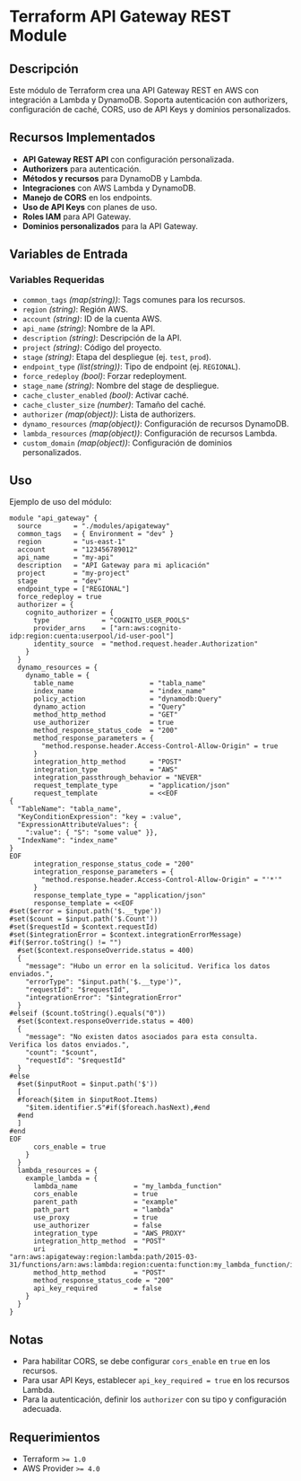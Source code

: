 # Terraform API Gateway REST Module

## Descripción
Este módulo de Terraform crea una API Gateway REST en AWS con integración a Lambda y DynamoDB. Soporta autenticación con authorizers, configuración de caché, CORS, uso de API Keys y dominios personalizados.

## Recursos Implementados
- **API Gateway REST API** con configuración personalizada.
- **Authorizers** para autenticación.
- **Métodos y recursos** para DynamoDB y Lambda.
- **Integraciones** con AWS Lambda y DynamoDB.
- **Manejo de CORS** en los endpoints.
- **Uso de API Keys** con planes de uso.
- **Roles IAM** para API Gateway.
- **Dominios personalizados** para la API Gateway.

## Variables de Entrada

### Variables Requeridas
- `common_tags` *(map(string))*: Tags comunes para los recursos.
- `region` *(string)*: Región AWS.
- `account` *(string)*: ID de la cuenta AWS.
- `api_name` *(string)*: Nombre de la API.
- `description` *(string)*: Descripción de la API.
- `project` *(string)*: Código del proyecto.
- `stage` *(string)*: Etapa del despliegue (ej. `test`, `prod`).
- `endpoint_type` *(list(string))*: Tipo de endpoint (ej. `REGIONAL`).
- `force_redeploy` *(bool)*: Forzar redeployment.
- `stage_name` *(string)*: Nombre del stage de despliegue.
- `cache_cluster_enabled` *(bool)*: Activar caché.
- `cache_cluster_size` *(number)*: Tamaño del caché.
- `authorizer` *(map(object))*: Lista de authorizers.
- `dynamo_resources` *(map(object))*: Configuración de recursos DynamoDB.
- `lambda_resources` *(map(object))*: Configuración de recursos Lambda.
- `custom_domain` *(map(object))*: Configuración de dominios personalizados.

## Uso
Ejemplo de uso del módulo:

```hcl
module "api_gateway" {
  source        = "./modules/apigateway"
  common_tags   = { Environment = "dev" }
  region        = "us-east-1"
  account       = "123456789012"
  api_name      = "my-api"
  description   = "API Gateway para mi aplicación"
  project       = "my-project"
  stage         = "dev"
  endpoint_type = ["REGIONAL"]
  force_redeploy = true
  authorizer = {
    cognito_authorizer = {
      type             = "COGNITO_USER_POOLS"
      provider_arns    = ["arn:aws:cognito-idp:region:cuenta:userpool/id-user-pool"]
      identity_source  = "method.request.header.Authorization"
    }
  }
  dynamo_resources = {
    dynamo_table = {
      table_name                   = "tabla_name"
      index_name                   = "index_name"
      policy_action                = "dynamodb:Query"
      dynamo_action                = "Query"
      method_http_method           = "GET"
      use_authorizer               = true
      method_response_status_code  = "200"
      method_response_parameters = {
        "method.response.header.Access-Control-Allow-Origin" = true
      }
      integration_http_method      = "POST"
      integration_type             = "AWS"
      integration_passthrough_behavior = "NEVER"
      request_template_type        = "application/json"
      request_template             = <<EOF
{
  "TableName": "tabla_name",
  "KeyConditionExpression": "key = :value",
  "ExpressionAttributeValues": {
    ":value": { "S": "some value" }},
  "IndexName": "index_name"
}
EOF
      integration_response_status_code = "200"
      integration_response_parameters = {
        "method.response.header.Access-Control-Allow-Origin" = "'*'"
      }
      response_template_type = "application/json"
      response_template = <<EOF
#set($error = $input.path('$.__type'))
#set($count = $input.path('$.Count'))
#set($requestId = $context.requestId)
#set($integrationError = $context.integrationErrorMessage)
#if($error.toString() != "")
  #set($context.responseOverride.status = 400)
  {
    "message": "Hubo un error en la solicitud. Verifica los datos enviados.",
    "errorType": "$input.path('$.__type')",
    "requestId": "$requestId",
    "integrationError": "$integrationError"
  }
#elseif ($count.toString().equals("0"))
  #set($context.responseOverride.status = 400)
  {
    "message": "No existen datos asociados para esta consulta. Verifica los datos enviados.",
    "count": "$count",
    "requestId": "$requestId"
  }
#else
  #set($inputRoot = $input.path('$'))
  [
  #foreach($item in $inputRoot.Items)
    "$item.identifier.S"#if($foreach.hasNext),#end
  #end
  ]
#end
EOF
      cors_enable = true
    }
  }
  lambda_resources = {
    example_lambda = {
      lambda_name              = "my_lambda_function"
      cors_enable              = true
      parent_path              = "example"
      path_part                = "lambda"
      use_proxy                = true
      use_authorizer           = false
      integration_type         = "AWS_PROXY"
      integration_http_method  = "POST"
      uri                      = "arn:aws:apigateway:region:lambda:path/2015-03-31/functions/arn:aws:lambda:region:cuenta:function:my_lambda_function/invocations"
      method_http_method       = "POST"
      method_response_status_code = "200"
      api_key_required         = false
    }
  }
}
```

## Notas
- Para habilitar CORS, se debe configurar `cors_enable` en `true` en los recursos.
- Para usar API Keys, establecer `api_key_required = true` en los recursos Lambda.
- Para la autenticación, definir los `authorizer` con su tipo y configuración adecuada.

## Requerimientos
- Terraform `>= 1.0`
- AWS Provider `>= 4.0`
